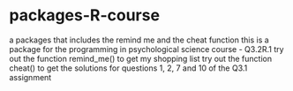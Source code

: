 # packages-R-course
a packages that includes the remind me and the cheat function 
this is a package for the programming in psychological science course - Q3.2R.1 
try out the function remind_me() to get my shopping list 
try out the function cheat() to get the solutions for questions 1, 2, 7 and 10 of the Q3.1 assignment 
